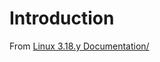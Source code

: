 
# Introduction

From [Linux 3.18.y Documentation/](https://git.kernel.org/cgit/linux/kernel/git/stable/linux-stable.git/tree/Documentation?id=refs/tags/v3.18.20)
